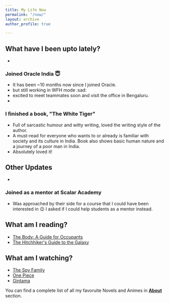 ```yaml
---
title: My Life Now
permalink: "/now/"
layout: archive
author_profile: true

---
```

## What have I been upto lately?

* 

  ### Joined Oracle India 😇
  * It has been \~10 months now since I joined Oracle.
  * but still working in WFH mode :sad: 
  * excited to meet teammates soon and visit the office in Bengaluru.
* 

  ### I finished a book, "The White Tiger"
  * Full of sarcastic humour and witty writing, loved the writing style of the author.
  * A must-read for everyone who wants to or already is familiar with society and its culture in India. Book also shows basic human nature and a journey of a poor man in India.
  * Absolutely loved it!

## Other Updates

* 

  ### Joined as a mentor at Scalar Academy
  * Was approached by their side for a course that I could have been interested in :wink: I asked if I could help students as a mentor instead. 

## What am I reading?

* [The Body: A Guide for Occupants](https://www.goodreads.com/book/show/43582376-the-body "The Body: A Guide for Occupants ") 
* [The Hitchhiker's Guide to the Galaxy](https://www.goodreads.com/book/show/386162.The_Hitchhiker_s_Guide_to_the_Galaxy "The Hitchhiker's Guide to the Galaxy")

## What am I watching?

* [The Spy Family]()
* [One Piece]()
* [Gintama]()

You can find a complete list of all my favoruite Novels and Animes in [**About**](/about) section.